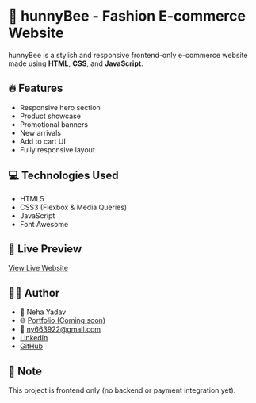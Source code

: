 # 🐝 hunnyBee - Fashion E-commerce Website

hunnyBee is a stylish and responsive frontend-only e-commerce website made using **HTML**, **CSS**, and **JavaScript**.

## 🔥 Features

- Responsive hero section
- Product showcase
- Promotional banners
- New arrivals
- Add to cart UI
- Fully responsive layout

## 💻 Technologies Used

- HTML5
- CSS3 (Flexbox & Media Queries)
- JavaScript
- Font Awesome



## 🚀 Live Preview

[View Live Website](https://yahoowecanwork2.github.io/hunnyBee/)

## 🧑‍💻 Author

- 👩 Neha Yadav
- 🌐 [Portfolio (Coming soon)]()
- 📧 ny663922@gmail.com
- [LinkedIn](https://www.linkedin.com/in/neha-yadav-89b5262a7/)
- [GitHub](https://github.com/yahoowecanwork2)

## 📌 Note

This project is frontend only (no backend or payment integration yet).

